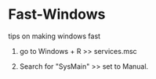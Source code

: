# Fast-Windows
tips on making windows fast

1. go to Windows + R >> services.msc

2. Search for "SysMain" >> set to Manual.
